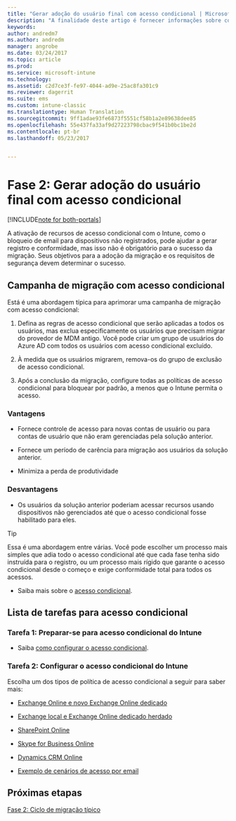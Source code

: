 ```yaml
---
title: "Gerar adoção do usuário final com acesso condicional | Microsoft Docs"
description: "A finalidade deste artigo é fornecer informações sobre como usar o acesso condicional para gerar registro no Intune."
keywords: 
author: andredm7
ms.author: andredm
manager: angrobe
ms.date: 03/24/2017
ms.topic: article
ms.prod: 
ms.service: microsoft-intune
ms.technology: 
ms.assetid: c2d7ce3f-fe97-4044-ad9e-25ac8fa301c9
ms.reviewer: dagerrit
ms.suite: ems
ms.custom: intune-classic
ms.translationtype: Human Translation
ms.sourcegitcommit: 9ff1adae93fe6873f5551cf58b1a2e89638dee85
ms.openlocfilehash: 55e437fa33af9d27223798cbac9f541b0bc1be2d
ms.contentlocale: pt-br
ms.lasthandoff: 05/23/2017


---
```


# <a name="phase-2-drive-end-user-adoption-with-conditional-access"></a>Fase 2: Gerar adoção do usuário final com acesso condicional

[!INCLUDE[note for both-portals](../includes/note-for-both-portals.md)]

A ativação de recursos de acesso condicional com o Intune, como o bloqueio de email para dispositivos não registrados, pode ajudar a gerar registro e conformidade, mas isso não é obrigatório para o sucesso da migração. Seus objetivos para a adoção da migração e os requisitos de segurança devem determinar o sucesso.

## <a name="migration-campaign-with-conditional-access"></a>Campanha de migração com acesso condicional

Está é uma abordagem típica para aprimorar uma campanha de migração com acesso condicional:

1.  Defina as regras de acesso condicional que serão aplicadas a todos os usuários, mas exclua especificamente os usuários que precisam migrar do provedor de MDM antigo. Você pode criar um grupo de usuários do Azure AD com todos os usuários com acesso condicional excluído.

2.  À medida que os usuários migrarem, remova-os do grupo de exclusão de acesso condicional.

3.  Após a conclusão da migração, configure todas as políticas de acesso condicional para bloquear por padrão, a menos que o Intune permita o acesso.

### <a name="advantages"></a>Vantagens

-   Fornece controle de acesso para novas contas de usuário ou para contas de usuário que não eram gerenciadas pela solução anterior.

-   Fornece um período de carência para migração aos usuários da solução anterior.

-   Minimiza a perda de produtividade

### <a name="disadvantages"></a>Desvantagens

-   Os usuários da solução anterior poderiam acessar recursos usando dispositivos não gerenciados até que o acesso condicional fosse habilitado para eles.

> [!TIP]
> Essa é uma abordagem entre várias. Você pode escolher um processo mais simples que adia todo o acesso condicional até que cada fase tenha sido instruída para o registro, ou um processo mais rígido que garante o acesso condicional desde o começo e exige conformidade total para todos os acessos.

-   Saiba mais sobre o [acesso condicional](https://docs.microsoft.com/intune/conditional-access).

## <a name="task-list-for-conditional-access"></a>Lista de tarefas para acesso condicional

### <a name="task-1-get-ready-for-intune-conditional-access"></a>Tarefa 1: Preparar-se para acesso condicional do Intune

-   Saiba [como configurar o acesso condicional](/intune-classic/deploy-use/restrict-access-to-email-and-o365-services-with-microsoft-intune).

### <a name="task-2-set-up-intune-conditional-access"></a>Tarefa 2: Configurar o acesso condicional do Intune

Escolha um dos tipos de política de acesso condicional a seguir para saber mais:

-   [Exchange Online e novo Exchange Online dedicado](/intune-classic/deploy-use/restrict-access-to-exchange-online-with-microsoft-intune)

-   [Exchange local e Exchange Online dedicado herdado](/intune-classic/deploy-use/restrict-access-to-exchange-onpremises-with-microsoft-intune)

-   [SharePoint Online](/intune-classic/deploy-use/restrict-access-to-sharepoint-online-with-microsoft-intune)

-   [Skype for Business Online](/intune-classic/deploy-use/restrict-access-to-skype-for-business-online-with-microsoft-intune)

-   [Dynamics CRM Online](/intune-classic/deploy-use/restrict-access-to-dynamics-crm-online-with-microsoft-intune)

-   [Exemplo de cenários de acesso por email](/intune-classic/deploy-use/restrict-email-access-example-scenarios)

## <a name="next-steps"></a>Próximas etapas

[Fase 2: Ciclo de migração típico](/intune-classic/plan-design/migration-phase2-typical-migration-cycle)

